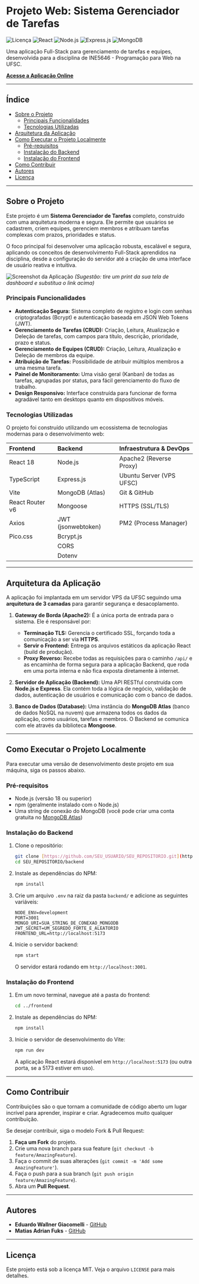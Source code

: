 # Projeto Web: Sistema Gerenciador de Tarefas

![Licença](https://img.shields.io/badge/license-MIT-blue.svg)
![React](https://img.shields.io/badge/React-20232A?style=for-the-badge&logo=react&logoColor=61DAFB)
![Node.js](https://img.shields.io/badge/Node.js-339933?style=for-the-badge&logo=nodedotjs&logoColor=white)
![Express.js](https://img.shields.io/badge/Express.js-000000?style=for-the-badge&logo=express&logoColor=white)
![MongoDB](https://img.shields.io/badge/MongoDB-4EA94B?style=for-the-badge&logo=mongodb&logoColor=white)

Uma aplicação Full-Stack para gerenciamento de tarefas e equipes, desenvolvida para a disciplina de INE5646 - Programação para Web na UFSC.

**[Acesse a Aplicação Online](https://ine5646.e.w.giacomelli.vms.ufsc.br/)**

---

## Índice

- [Sobre o Projeto](#sobre-o-projeto)
  - [Principais Funcionalidades](#principais-funcionalidades)
  - [Tecnologias Utilizadas](#tecnologias-utilizadas)
- [Arquitetura da Aplicação](#arquitetura-da-aplicação)
- [Como Executar o Projeto Localmente](#como-executar-o-projeto-localmente)
  - [Pré-requisitos](#pré-requisitos)
  - [Instalação do Backend](#instalação-do-backend)
  - [Instalação do Frontend](#instalação-do-frontend)
- [Como Contribuir](#como-contribuir)
- [Autores](#autores)
- [Licença](#licença)

---

## Sobre o Projeto

Este projeto é um **Sistema Gerenciador de Tarefas** completo, construído com uma arquitetura moderna e segura. Ele permite que usuários se cadastrem, criem equipes, gerenciem membros e atribuam tarefas complexas com prazos, prioridades e status.

O foco principal foi desenvolver uma aplicação robusta, escalável e segura, aplicando os conceitos de desenvolvimento Full-Stack aprendidos na disciplina, desde a configuração do servidor até a criação de uma interface de usuário reativa e intuitiva.

![Screenshot da Aplicação](https://i.imgur.com/uG9a7hA.png) 
*(Sugestão: tire um print da sua tela de dashboard e substitua o link acima)*

### Principais Funcionalidades

-   **Autenticação Segura:** Sistema completo de registro e login com senhas criptografadas (Bcrypt) e autenticação baseada em JSON Web Tokens (JWT).
-   **Gerenciamento de Tarefas (CRUD):** Criação, Leitura, Atualização e Deleção de tarefas, com campos para título, descrição, prioridade, prazo e status.
-   **Gerenciamento de Equipes (CRUD):** Criação, Leitura, Atualização e Deleção de membros da equipe.
-   **Atribuição de Tarefas:** Possibilidade de atribuir múltiplos membros a uma mesma tarefa.
-   **Painel de Monitoramento:** Uma visão geral (Kanban) de todas as tarefas, agrupadas por status, para fácil gerenciamento do fluxo de trabalho.
-   **Design Responsivo:** Interface construída para funcionar de forma agradável tanto em desktops quanto em dispositivos móveis.

### Tecnologias Utilizadas

O projeto foi construído utilizando um ecossistema de tecnologias modernas para o desenvolvimento web:

| Frontend | Backend | Infraestrutura & DevOps |
| :--- | :--- | :--- |
| React 18 | Node.js | Apache2 (Reverse Proxy) |
| TypeScript | Express.js | Ubuntu Server (VPS UFSC) |
| Vite | MongoDB (Atlas) | Git & GitHub |
| React Router v6 | Mongoose | HTTPS (SSL/TLS) |
| Axios | JWT (jsonwebtoken) | PM2 (Process Manager) |
| Pico.css | Bcrypt.js | |
| | CORS | |
| | Dotenv | |

---

## Arquitetura da Aplicação

A aplicação foi implantada em um servidor VPS da UFSC seguindo uma **arquitetura de 3 camadas** para garantir segurança e desacoplamento.

1.  **Gateway de Borda (Apache2):** É a única porta de entrada para o sistema. Ele é responsável por:
    -   **Terminação TLS:** Gerencia o certificado SSL, forçando toda a comunicação a ser via **HTTPS**.
    -   **Servir o Frontend:** Entrega os arquivos estáticos da aplicação React (build de produção).
    -   **Proxy Reverso:** Recebe todas as requisições para o caminho `/api/` e as encaminha de forma segura para a aplicação Backend, que roda em uma porta interna e não fica exposta diretamente à internet.

2.  **Servidor de Aplicação (Backend):** Uma API RESTful construída com **Node.js e Express**. Ela contém toda a lógica de negócio, validação de dados, autenticação de usuários e comunicação com o banco de dados.

3.  **Banco de Dados (Database):** Uma instância do **MongoDB Atlas** (banco de dados NoSQL na nuvem) que armazena todos os dados da aplicação, como usuários, tarefas e membros. O Backend se comunica com ele através da biblioteca **Mongoose**.

---

## Como Executar o Projeto Localmente

Para executar uma versão de desenvolvimento deste projeto em sua máquina, siga os passos abaixo.

### Pré-requisitos

-   Node.js (versão 18 ou superior)
-   npm (geralmente instalado com o Node.js)
-   Uma string de conexão do MongoDB (você pode criar uma conta gratuita no [MongoDB Atlas](https://www.mongodb.com/cloud/atlas))

### Instalação do Backend

1.  Clone o repositório:
    ```bash
    git clone [https://github.com/SEU_USUARIO/SEU_REPOSITORIO.git](https://github.com/SEU_USUARIO/SEU_REPOSITORIO.git)
    cd SEU_REPOSITORIO/backend
    ```

2.  Instale as dependências do NPM:
    ```bash
    npm install
    ```

3.  Crie um arquivo `.env` na raiz da pasta `backend/` e adicione as seguintes variáveis:
    ```env
    NODE_ENV=development
    PORT=3001
    MONGO_URI=SUA_STRING_DE_CONEXAO_MONGODB
    JWT_SECRET=UM_SEGREDO_FORTE_E_ALEATORIO
    FRONTEND_URL=http://localhost:5173
    ```

4.  Inicie o servidor backend:
    ```bash
    npm start
    ```
    O servidor estará rodando em `http://localhost:3001`.

### Instalação do Frontend

1.  Em um novo terminal, navegue até a pasta do frontend:
    ```bash
    cd ../frontend
    ```

2.  Instale as dependências do NPM:
    ```bash
    npm install
    ```

3.  Inicie o servidor de desenvolvimento do Vite:
    ```bash
    npm run dev
    ```
    A aplicação React estará disponível em `http://localhost:5173` (ou outra porta, se a 5173 estiver em uso).

---

## Como Contribuir

Contribuições são o que tornam a comunidade de código aberto um lugar incrível para aprender, inspirar e criar. Agradecemos muito qualquer contribuição.

Se desejar contribuir, siga o modelo Fork & Pull Request:

1.  **Faça um Fork** do projeto.
2.  Crie uma nova branch para sua feature (`git checkout -b feature/AmazingFeature`).
3.  Faça o commit de suas alterações (`git commit -m 'Add some AmazingFeature'`).
4.  Faça o push para a sua branch (`git push origin feature/AmazingFeature`).
5.  Abra um **Pull Request**.

---

## Autores

-   **Eduardo Wallner Giacomelli** - [GitHub](https://github.com/eduardo-w-giacomelli)
-   **Matias Adrian Fuks** - [GitHub](https://github.com/Matias-Fuks)

---

## Licença

Este projeto está sob a licença MIT. Veja o arquivo `LICENSE` para mais detalhes.

